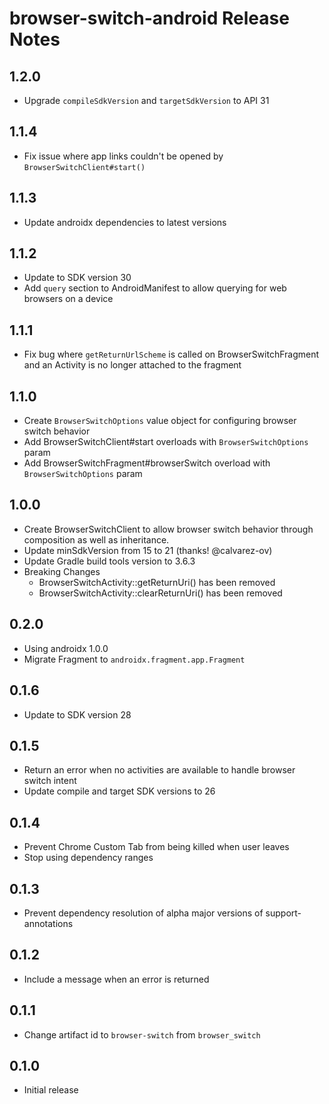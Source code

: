 # browser-switch-android Release Notes

## 1.2.0

* Upgrade `compileSdkVersion` and `targetSdkVersion` to API 31

## 1.1.4

* Fix issue where app links couldn't be opened by `BrowserSwitchClient#start()`

## 1.1.3

* Update androidx dependencies to latest versions

## 1.1.2

* Update to SDK version 30
* Add `query` section to AndroidManifest to allow querying for web browsers on a device

## 1.1.1

* Fix bug where `getReturnUrlScheme` is called on BrowserSwitchFragment and an Activity is no longer attached to the fragment

## 1.1.0

* Create `BrowserSwitchOptions` value object for configuring browser switch behavior
* Add BrowserSwitchClient#start overloads with `BrowserSwitchOptions` param
* Add BrowserSwitchFragment#browserSwitch overload with `BrowserSwitchOptions` param

## 1.0.0

* Create BrowserSwitchClient to allow browser switch behavior through composition as well as inheritance.
* Update minSdkVersion from 15 to 21 (thanks! @calvarez-ov)
* Update Gradle build tools version to 3.6.3
* Breaking Changes
  * BrowserSwitchActivity::getReturnUri() has been removed
  * BrowserSwitchActivity::clearReturnUri() has been removed

## 0.2.0

* Using androidx 1.0.0
* Migrate Fragment to `androidx.fragment.app.Fragment`

## 0.1.6

* Update to SDK version 28

## 0.1.5

* Return an error when no activities are available to handle browser switch intent
* Update compile and target SDK versions to 26

## 0.1.4

* Prevent Chrome Custom Tab from being killed when user leaves
* Stop using dependency ranges

## 0.1.3

* Prevent dependency resolution of alpha major versions of support-annotations

## 0.1.2

* Include a message when an error is returned

## 0.1.1

* Change artifact id to `browser-switch` from `browser_switch`

## 0.1.0

* Initial release
